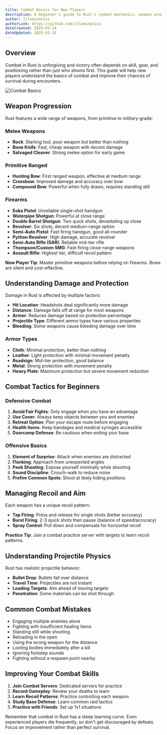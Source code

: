 ```yaml
---
title: Combat Basics for New Players
description: A beginner's guide to Rust's combat mechanics, weapon progression, and essential fighting techniques to help new players survive encounters.
author: Illuminatixs
authorLink: https://github.com/illuminatisx
dateCreated: 2025-03-14
dateUpdated: 2025-03-14
---
```


## Overview

Combat in Rust is unforgiving and victory often depends on skill, gear, and positioning rather than just who shoots first. This guide will help new players understand the basics of combat and improve their chances of survival during encounters.

![Combat Basics](/wiki/image/survival/combat-basics.jpg)

## Weapon Progression

Rust features a wide range of weapons, from primitive to military-grade:

### Melee Weapons
- **Rock**: Starting tool, poor weapon but better than nothing
- **Bone Knife**: Fast, cheap weapon with decent damage
- **Salvaged Cleaver**: Strong melee option for early game

### Primitive Ranged
- **Hunting Bow**: First ranged weapon, effective at medium range
- **Crossbow**: Improved damage and accuracy over bow
- **Compound Bow**: Powerful when fully drawn, requires standing still

### Firearms
- **Eoka Pistol**: Unreliable single-shot handgun
- **Waterpipe Shotgun**: Powerful at close range
- **Double Barrel Shotgun**: Two quick shots, devastating up close
- **Revolver**: Six shots, decent medium-range option
- **Semi-Auto Pistol**: Fast firing handgun, good all-rounder
- **Python Revolver**: High damage, accurate revolver
- **Semi-Auto Rifle (SAR)**: Reliable mid-tier rifle
- **Thompson/Custom SMG**: Fast-firing close-range weapons
- **Assault Rifle**: Highest tier, difficult recoil pattern

**New Player Tip**: Master primitive weapons before relying on firearms. Bows are silent and cost-effective.

## Understanding Damage and Protection

Damage in Rust is affected by multiple factors:

- **Hit Location**: Headshots deal significantly more damage
- **Distance**: Damage falls off at range for most weapons
- **Armor**: Reduces damage based on protection percentage
- **Projectile Type**: Different ammo types have various properties
- **Bleeding**: Some weapons cause bleeding damage over time

### Armor Types
- **Cloth**: Minimal protection, better than nothing
- **Leather**: Light protection with minimal movement penalty
- **Roadsign**: Mid-tier protection, good balance
- **Metal**: Strong protection with movement penalty
- **Heavy Plate**: Maximum protection but severe movement reduction

## Combat Tactics for Beginners

### Defensive Combat
1. **Avoid Fair Fights**: Only engage when you have an advantage
2. **Use Cover**: Always keep objects between you and enemies
3. **Retreat Option**: Plan your escape route before engaging
4. **Health Items**: Keep bandages and medical syringes accessible
5. **Doorcamp Defense**: Be cautious when exiting your base

### Offensive Basics
1. **Element of Surprise**: Attack when enemies are distracted
2. **Flanking**: Approach from unexpected angles
3. **Peek Shooting**: Expose yourself minimally while shooting
4. **Sound Discipline**: Crouch-walk to reduce noise
5. **Prefire Common Spots**: Shoot at likely hiding positions

## Managing Recoil and Aim

Each weapon has a unique recoil pattern:

- **Tap Firing**: Press and release for single shots (better accuracy)
- **Burst Firing**: 2-3 quick shots then pause (balance of speed/accuracy)
- **Spray Control**: Pull down and compensate for horizontal recoil

**Practice Tip**: Join a combat practice server with targets to learn recoil patterns.

## Understanding Projectile Physics

Rust has realistic projectile behavior:

- **Bullet Drop**: Bullets fall over distance
- **Travel Time**: Projectiles are not instant
- **Leading Targets**: Aim ahead of moving targets
- **Penetration**: Some materials can be shot through

## Common Combat Mistakes

- Engaging multiple enemies alone
- Fighting with insufficient healing items
- Standing still while shooting
- Reloading in the open
- Using the wrong weapon for the distance
- Looting bodies immediately after a kill
- Ignoring footstep sounds
- Fighting without a respawn point nearby

## Improving Your Combat Skills

1. **Join Combat Servers**: Dedicated servers for practice
2. **Record Gameplay**: Review your deaths to learn
3. **Learn Recoil Patterns**: Practice controlling each weapon
4. **Study Base Defense**: Learn common raid tactics
5. **Practice with Friends**: Set up 1v1 situations

Remember that combat in Rust has a steep learning curve. Even experienced players die frequently, so don't get discouraged by defeats. Focus on improvement rather than perfect survival. 